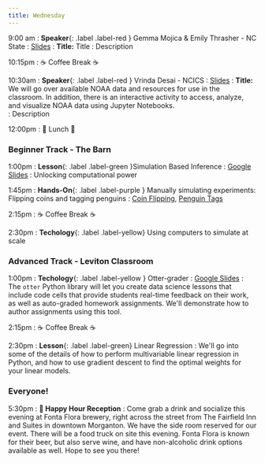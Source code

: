 ```yaml
---
title: Wednesday
---
```


9:00 am
: **Speaker**{: .label .label-red } Gemma Mojica & Emily Thrasher - NC State
  : [Slides](#)
: **Title:** Title
: Description

10:15pm
: ☕ Coffee Break ☕

10:30am
: **Speaker**{: .label .label-red } Vrinda Desai - NCICS
  : [Slides](#)
: **Title:** We will go over available NOAA data and resources for use in the classroom. In addition, there is an interactive activity to access, analyze, and visualize NOAA data using Jupyter Notebooks.   
: Description 

12:00pm
 : 🥘 Lunch 🥘

### Beginner Track - The Barn
1:00pm 
: **Lesson**{: .label .label-green }Simulation Based Inference
  : [Google Slides](https://docs.google.com/presentation/d/1_33zEPAAF5fOJyMvutTMk4I958GjIWvHi4cEyfJQOYM/edit?usp=sharing)
: Unlocking computational power

1:45pm
: **Hands-On**{: .label .label-purple } Manually simulating experiments: Flipping coins and tagging penguins
  : [Coin Flipping](https://www.rossmanchance.com/applets/2021/oneprop/OneProp.htm), [Penguin Tags](https://www.rossmanchance.com/applets/2021/chisqshuffle/ChiSqShuffle.htm?twobytwo=1)
  
2:15pm
: ☕ Coffee Break ☕

2:30pm
: **Techology**{: .label .label-yellow} Using computers to simulate at scale

### Advanced Track - Leviton Classroom
1:00pm 
: **Techology**{: .label .label-yellow } Otter-grader
  : [Google Slides](#)
: The `otter` Python library will let you create data science lessons that include code cells that provide students real-time feedback on their work, as well as auto-graded homework assignments. We'll demonstrate how to author assignments using this tool.
  
2:15pm
: ☕ Coffee Break ☕

2:30pm
: **Lesson**{: .label .label-green} Linear Regression
: We'll go into some of the details of how to perform multivariable linear regression in Python, and how to use gradient descent to find the optimal weights for your linear models.

### Everyone!
5:30pm
: **🍻 Happy Hour Reception**
: Come grab a drink and socialize this evening at Fonta Flora brewery, right across the street from The Fairfield Inn and Suites in downtown Morganton. We have the side room reserved for our event. There will be a food truck on site this evening. Fonta Flora is known for their beer, but also serve wine, and have non-alcoholic drink options available as well. Hope to see you there!

